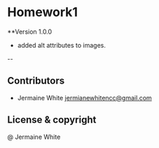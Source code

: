 # Homework1

**Version 1.0.0

- added alt attributes to images. 

--

## Contributors 

- Jermaine White <jermianewhitencc@gmail.com>

## License & copyright

@ Jermaine White 